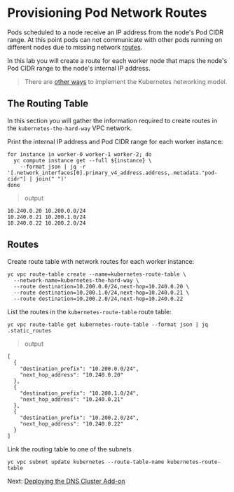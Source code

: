 # Provisioning Pod Network Routes

Pods scheduled to a node receive an IP address from the node's Pod CIDR range. At this point pods can not communicate with other pods running on different nodes due to missing network [routes](https://cloud.yandex.com/docs/vpc/concepts/static-routes).

In this lab you will create a route for each worker node that maps the node's Pod CIDR range to the node's internal IP address.

> There are [other ways](https://kubernetes.io/docs/concepts/cluster-administration/networking/#how-to-achieve-this) to implement the Kubernetes networking model.

## The Routing Table

In this section you will gather the information required to create routes in the `kubernetes-the-hard-way` VPC network.

Print the internal IP address and Pod CIDR range for each worker instance:

```
for instance in worker-0 worker-1 worker-2; do
  yc compute instance get --full ${instance} \
  	--format json | jq -r '[.network_interfaces[0].primary_v4_address.address,.metadata."pod-cidr"] | join(" ")'
done
```

> output

```
10.240.0.20 10.200.0.0/24
10.240.0.21 10.200.1.0/24
10.240.0.22 10.200.2.0/24
```

## Routes

Create route table with network routes for each worker instance:

```
yc vpc route-table create --name=kubernetes-route-table \
  --network-name=kubernetes-the-hard-way \
  --route destination=10.200.0.0/24,next-hop=10.240.0.20 \
  --route destination=10.200.1.0/24,next-hop=10.240.0.21 \
  --route destination=10.200.2.0/24,next-hop=10.240.0.22
```

List the routes in the `kubernetes-route-table` route table:

```
yc vpc route-table get kubernetes-route-table --format json | jq .static_routes
```

> output

```
[
  {
    "destination_prefix": "10.200.0.0/24",
    "next_hop_address": "10.240.0.20"
  },
  {
    "destination_prefix": "10.200.1.0/24",
    "next_hop_address": "10.240.0.21"
  },
  {
    "destination_prefix": "10.200.2.0/24",
    "next_hop_address": "10.240.0.22"
  }
]
```

Link the routing table to one of the subnets

```
yc vpc subnet update kubernetes --route-table-name kubernetes-route-table
```

Next: [Deploying the DNS Cluster Add-on](12-dns-addon.md)
